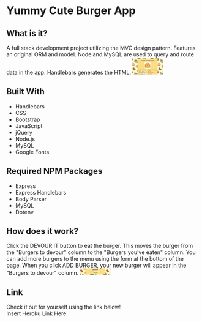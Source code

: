 <h1>Yummy Cute Burger App</h1>

<h2>What is it?</h2>
A full stack development project utilizing the MVC design pattern. Features an original ORM and model. Node and MySQL are used to query and route data in the app. Handlebars generates the HTML.

<img alt="Burger App Screenshot" src="./public/assets/img/burgerscreenshot.png" style="width: 80px;">


<h2>Built With</h2>
<ul>
  <li>Handlebars</li>
  <li>CSS</li>
  <li>Bootstrap</li>
  <li>JavaScript</li>
  <li>jQuery</li>
  <li>Node.js</li>
  <li>MySQL</li>
  <li>Google Fonts</li>
</ul>

<h2>Required NPM Packages</h2>
<ul>
  <li>Express</li>
  <li>Express Handlebars</li>
  <li>Body Parser</li>
  <li>MySQL</li>
  <li>Dotenv</li>
</ul>

<h2>How does it work?</h2>
Click the DEVOUR IT button to eat the burger. This moves the burger from the "Burgers to devour" column to the "Burgers you've eaten" column. You can add more burgers to the menu using the form at the bottom of the page. When you click ADD BURGER, your new burger will appear in the "Burgers to devour" column.

<img alt="Add Burger Screenshot" src="./public/assets/img/addburger.png" style="width: 80px;">

<h2>Link</h2>
Check it out for yourself using the link below!
<br>Insert Heroku Link Here
